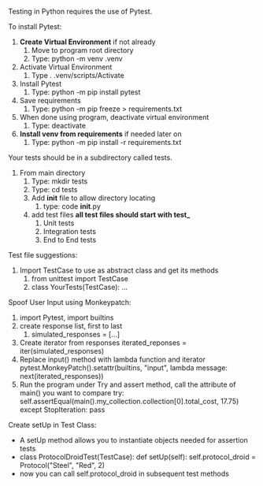 Testing in Python requires the use of Pytest.

To install Pytest:
1. **Create Virtual Environment** if not already
    1. Move to program root directory
    2. Type: python -m venv .venv
2. Activate Virtual Environment
    1. Type . .venv/scripts/Activate
3. Install Pytest
    1. Type: python -m pip install pytest
4. Save requirements
    1. Type: python -m pip freeze > requirements.txt
5. When done using program, deactivate virtual environment
    1. Type: deactivate
6. **Install venv from requirements** if needed later on
    1. Type: python -m pip install -r requirements.txt

Your tests should be in a subdirectory called tests.
1. From main directory
    1. Type: mkdir tests
    2. Type: cd tests
    3. Add __init__ file to allow directory locating
        1. type: code __init__.py
    4. add test files
           **all test files should start with test_**
        1. Unit tests
        2. Integration tests
        3. End to End tests

Test file suggestions:
1. Import TestCase to use as abstract class and get its methods
    1. from unittest import TestCase
    2. class YourTests(TestCase):
        ...

Spoof User Input using Monkeypatch:
1. import Pytest, import builtins
2. create response list, first to last
    1. simulated_responses = [...]
3. Create iterator from responses
    iterated_reponses = iter(simulated_responses)
4. Replace input() method with lambda function and iterator
    pytest.MonkeyPatch().setattr(builtins, "input", lambda message: next(iterated_responses))
5. Run the program under Try and assert method, call the attribute of main() you want to compare
    try:
        self.assertEqual(main().my_collection.collection[0].total_cost, 17.75)
    except StopIteration:
    pass

Create setUp in Test Class:
* A setUp method allows you to instantiate objects needed for assertion tests
* class ProtocolDroidTest(TestCase):
    def setUp(self):
    self.protocol_droid = Protocol("Steel", "Red", 2)
* now you can call self.protocol_droid in subsequent test methods
